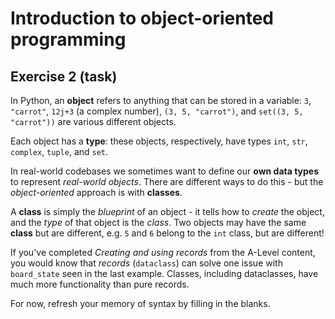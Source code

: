 # Introduction to object-oriented programming

## Exercise 2 (task)

In Python, an **object** refers to anything that can be stored in a variable: `3`, `"carrot"`, `12j+3` (a complex number), `(3, 5, "carrot")`, and `set((3, 5, "carrot"))` are various different objects.

Each object has a **type**: these objects, respectively, have types `int`, `str`, `complex`, `tuple`, and `set`.

In real-world codebases we sometimes want to define our **own data types** to represent *real-world objects*. There are different ways to do this - but the *object-oriented* approach is with **classes**.

A **class** is simply the *blueprint* of an object - it tells how to *create* the object, and the *type* of that object is the *class*. Two objects may have the same **class** but are different, e.g. `5` and `6` belong to the `int` class, but are different!

If you've completed *Creating and using records* from the A-Level content, you would know that *records* (`dataclass`) can solve one issue with `board_state` seen in the last example. Classes, including dataclasses, have much more functionality than pure records.

For now, refresh your memory of syntax by filling in the blanks.

